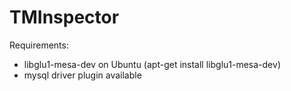 # TMInspector

Requirements:
* libglu1-mesa-dev on Ubuntu (apt-get install libglu1-mesa-dev)
* mysql driver plugin available

